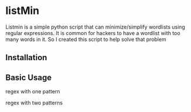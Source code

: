 # listMin
Listmin is a simple python script that can minimize/simplify wordlists using regular expressions. It is common for hackers to have a wordlist with too many words in it. So I created this script to help solve that problem
## Installation

## Basic Usage
regex with one pattern

regex with two patterns
